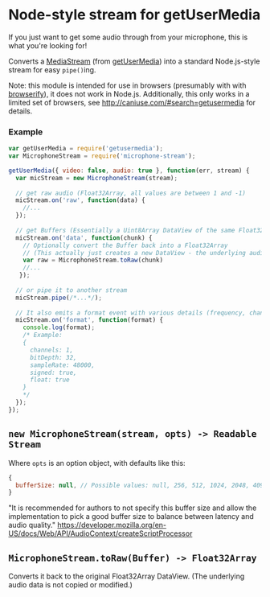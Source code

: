 # Node-style stream for getUserMedia

If you just want to get some audio through from your microphone, this is
what you're looking for!

Converts a [MediaStream](https://developer.mozilla.org/en-US/docs/Web/API/MediaStream) (from [getUserMedia](https://developer.mozilla.org/en-US/docs/Web/API/Navigator/getUserMedia)) into a standard Node.js-style stream for easy `pipe()`ing.

Note: this module is intended for use in browsers (presumably with with [browserify](http://browserify.org/)), 
it does not work in Node.js.
Additionally, this only works in a limited set of browsers, see http://caniuse.com/#search=getusermedia for details.


### Example

```js
var getUserMedia = require('getusermedia');
var MicrophoneStream = require('microphone-stream');

getUserMedia({ video: false, audio: true }, function(err, stream) {
  var micStream = new MicrophoneStream(stream);
  
  // get raw audio (Float32Array, all values are between 1 and -1)
  micStream.on('raw', function(data) {
    //...
  });
  
  // get Buffers (Essentially a Uint8Array DataView of the same Float32 values)
  micStream.on('data', function(chunk) {
    // Optionally convert the Buffer back into a Float32Array
    // (This actually just creates a new DataView - the underlying audio data is not copied or modified.)
    var raw = MicrophoneStream.toRaw(chunk) 
    //...
   });
  
  // or pipe it to another stream
  micStream.pipe(/*...*/);
  
  // It also emits a format event with various details (frequency, channels, etc)
  micStream.on('format', function(format) {
    console.log(format);
    /* Example:
    {
      channels: 1,
      bitDepth: 32,
      sampleRate: 48000,
      signed: true,
      float: true
    }
    */
  });
});
```

## `new MicrophoneStream(stream, opts) -> Readable Stream`

Where `opts` is an option object, with defaults like this:
```js
{
  bufferSize: null, // Possible values: null, 256, 512, 1024, 2048, 4096, 8192, 16384
}
```

"It is recommended for authors to not specify this buffer size and allow the implementation to pick a good buffer size 
to balance between latency and audio quality."
https://developer.mozilla.org/en-US/docs/Web/API/AudioContext/createScriptProcessor

## `MicrophoneStream.toRaw(Buffer) -> Float32Array`
  
Converts it back to the original Float32Array DataView. (The underlying audio data is not copied or modified.)
